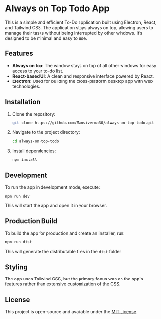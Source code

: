 # Always on Top Todo App
This is a simple and efficient To-Do application built using Electron, React, and Tailwind CSS. The application stays always on top, allowing users to manage their tasks without being interrupted by other windows. It’s designed to be minimal and easy to use.

## Features
- **Always on top**: The window stays on top of all other windows for easy access to your to-do list.
- **React-based UI**: A clean and responsive interface powered by React.
- **Electron**: Used for building the cross-platform desktop app with web technologies.

## Installation

1. Clone the repository:

   ```bash
   git clone https://github.com/Mansiverma30/always-on-top-todo.git
   ```

2. Navigate to the project directory:

   ```bash
   cd always-on-top-todo
   ```

3. Install dependencies:

   ```bash
   npm install
   ```

## Development

To run the app in development mode, execute:

```bash
npm run dev
```

This will start the app and open it in your browser.

## Production Build

To build the app for production and create an installer, run:

```bash
npm run dist
```

This will generate the distributable files in the `dist` folder.

## Styling

The app uses Tailwind CSS, but the primary focus was on the app's features rather than extensive customization of the CSS.

## License

This project is open-source and available under the [MIT License](LICENSE).
```
